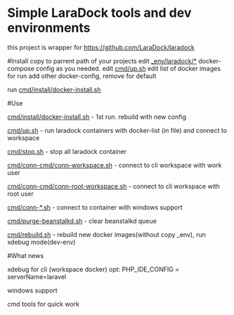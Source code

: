 # Simple LaraDock tools and dev environments
this project is wrapper for https://github.com/LaraDock/laradock

#Install
copy to parrent path of your projects
edit [_env/laradock/*](_env/laradock/) docker-compose config  as you needed.
edit [cmd/up.sh](cmd/up.sh) edit list of docker images for run
add other docker-config, remove for default

run [cmd/install/docker-install.sh](cmd/install/docker-install.sh)

#Use

[cmd/install/docker-install.sh](cmd/install/docker-install.sh)  - 1st run. rebuild with new config

[cmd/up.sh](cmd/up.sh) - run laradock containers with docker-list (in file) and connect to workspace

[cmd/stop.sh](cmd/stop.sh) - stop all laradock container
  
  
[cmd/conn-cmd/conn-workspace.sh](cmd/conn-workspace.sh) - connect to cli workspace with work user

[cmd/conn-cmd/conn-root-workspace.sh](cmd/conn-root-workspace.sh) - connect to cli workspace with root user

[cmd/conn-*.sh](cmd/) - connect to container with windows support


[cmd/purge-beanstalkd.sh](cmd/purge-beanstalkd.sh) - clear beanstalkd queue

[cmd/rebuild.sh](cmd/rebuild.sh) - rebuild new docker images(without copy _env), run xdebug mode(dev-env)


#What news

xdebug for cli (workspace docker) opt: PHP_IDE_CONFIG = serverName=laravel

windows support

cmd tools for quick work
